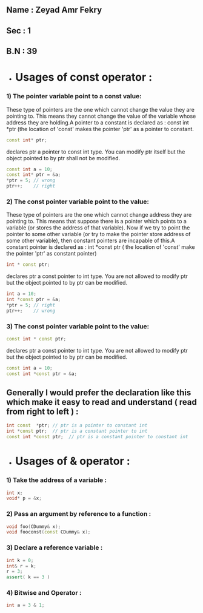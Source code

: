 ## Name : Zeyad Amr Fekry

## Sec : 1

## B.N : 39

- # Usages of **const** operator :

### 1) The pointer variable point to a const value:

These type of pointers are the one which cannot change the value they are pointing to. This means they cannot change the value of the variable whose address they are holding.A pointer to a constant is declared as : const int *ptr (the location of 'const' makes the pointer 'ptr' as a pointer to constant.

```c++
const int* ptr; 
```
declares ptr a pointer to const int type. You can modify ptr itself but the object pointed to by ptr shall not be modified.

```c++
const int a = 10;
const int* ptr = &a;  
*ptr = 5; // wrong
ptr++;    // right 
```
    
### 2) The const pointer variable point to the value:
These type of pointers are the one which cannot change address they are pointing to. This means that suppose there is a pointer which points to a variable (or stores the address of that variable). Now if we try to point the pointer to some other variable (or try to make the pointer store address of some other variable), then constant pointers are incapable of this.A constant pointer is declared as : int *const ptr ( the location of 'const' make the pointer 'ptr' as constant pointer)


```c++
int * const ptr;  
```
declares ptr a const pointer to int type. You are not allowed to modify ptr but the object pointed to by ptr can be modified.
```c++
int a = 10;
int *const ptr = &a;  
*ptr = 5; // right
ptr++;    // wrong 
```


   
### 3) The const pointer variable point to the value:
```c++
const int * const ptr;  
```
declares ptr a const pointer to int type. You are not allowed to modify ptr but the object pointed to by ptr can be modified.
```c++
const int a = 10;
const int *const ptr = &a;
```

## Generally I would prefer the declaration like this which make it easy to read and understand ( read from right to left ) :
```c++
int const  *ptr; // ptr is a pointer to constant int 
int *const ptr;  // ptr is a constant pointer to int
const int *const ptr;  // ptr is a constant pointer to constant int 
```

- # Usages of **&** operator :

### 1) Take the address of a variable :
       
```c++
int x;
void* p = &x;  
```

### 2) Pass an argument by reference to a function  :
       
```c++
void foo(CDummy& x);
void fooconst(const CDummy& x); 
```

### 3) Declare a reference variable :
       
```c++
int k = 0;
int& r = k;
r = 3;
assert( k == 3 )  
```

### 4) Bitwise and Operator :
       
```c++
int a = 3 & 1;  
```
        